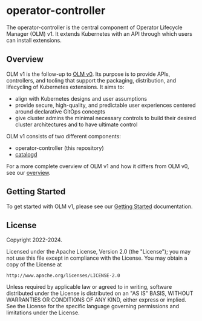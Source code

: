# operator-controller
The operator-controller is the central component of Operator Lifecycle Manager (OLM) v1.
It extends Kubernetes with an API through which users can install extensions.

## Overview

OLM v1 is the follow-up to [OLM v0](https://github.com/operator-framework/operator-lifecycle-manager). Its purpose is to provide APIs, 
controllers, and tooling that support the packaging, distribution, and lifecycling of Kubernetes extensions. It aims to:

- align with Kubernetes designs and user assumptions
- provide secure, high-quality, and predictable user experiences centered around declarative GitOps concepts
- give cluster admins the minimal necessary controls to build their desired cluster architectures and to have ultimate control

OLM v1 consists of two different components:

* operator-controller (this repository)
* [catalogd](https://github.com/operator-framework/catalogd)

For a more complete overview of OLM v1 and how it differs from OLM v0, see our [overview](docs/project/olmv1_design_decisions.md).

## Getting Started

To get started with OLM v1, please see our [Getting Started](docs/getting-started/olmv1_getting_started.md) documentation.

## License

Copyright 2022-2024.

Licensed under the Apache License, Version 2.0 (the "License");
you may not use this file except in compliance with the License.
You may obtain a copy of the License at

    http://www.apache.org/licenses/LICENSE-2.0

Unless required by applicable law or agreed to in writing, software
distributed under the License is distributed on an "AS IS" BASIS,
WITHOUT WARRANTIES OR CONDITIONS OF ANY KIND, either express or implied.
See the License for the specific language governing permissions and
limitations under the License.

